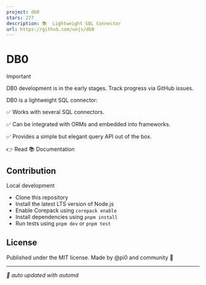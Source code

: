 ```yaml
---
project: db0
stars: 277
description: 📚  Lightweight SQL Connector
url: https://github.com/unjs/db0
---
```


DB0
===

Important

DB0 development is in the early stages. Track progress via GitHub issues.

DB0 is a lightweight SQL connector:

✅ Works with several SQL connectors.

✅ Can be integrated with ORMs and embedded into frameworks.

✅ Provides a simple but elegant query API out of the box.

👉 Read 📚 Documentation

Contribution
------------

Local development

-   Clone this repository
-   Install the latest LTS version of Node.js
-   Enable Corepack using `corepack enable`
-   Install dependencies using `pnpm install`
-   Run tests using `pnpm dev` or `pnpm test`

License
-------

Published under the MIT license. Made by @pi0 and community 💛  
  

* * *

_🤖 auto updated with automd_
